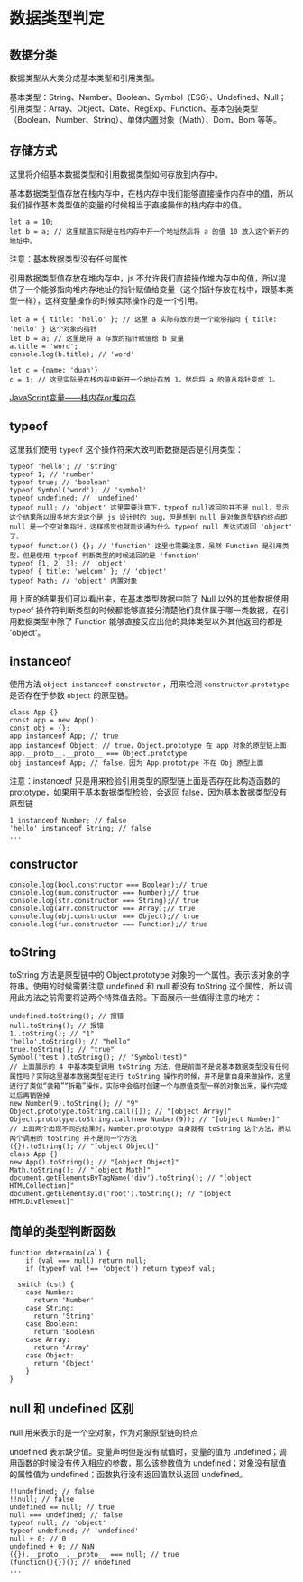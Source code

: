 # 数据类型判定

## 数据分类

数据类型从大类分成基本类型和引用类型。

基本类型：String、Number、Boolean、Symbol（ES6）、Undefined、Null；引用类型：Array、Object、Date、RegExp、Function、基本包装类型（Boolean、Number、String）、单体内置对象（Math）、Dom、Bom 等等。

## 存储方式

这里将介绍基本数据类型和引用数据类型如何存放到内存中。

基本数据类型值存放在栈内存中，在栈内存中我们能够直接操作内存中的值，所以我们操作基本类型值的变量的时候相当于直接操作的栈内存中的值。

```
let a = 10;
let b = a; // 这里赋值实际是在栈内存中开一个地址然后将 a 的值 10 放入这个新开的地址中。
```

注意：基本数据类型没有任何属性

引用数据类型值存放在堆内存中，js 不允许我们直接操作堆内存中的值，所以提供了一个能够指向堆内存地址的指针赋值给变量（这个指针存放在栈中，跟基本类型一样），这样变量操作的时候实际操作的是一个引用。

```
let a = { title: 'hello' }; // 这里 a 实际存放的是一个能够指向 { title: 'hello' } 这个对象的指针
let b = a; // 这里是将 a 存放的指针赋值给 b 变量
a.title = 'word';
console.log(b.title); // 'word'

let c = {name: 'duan'}
c = 1; // 这里实际是在栈内存中新开一个地址存放 1，然后将 a 的值从指针变成 1。
```

[JavaScript变量——栈内存or堆内存](https://blog.csdn.net/xdd19910505/article/details/41900693)

## typeof

这里我们使用 `typeof` 这个操作符来大致判断数据是否是引用类型：

```
typeof 'hello'; // 'string'
typeof 1; // 'number'
typeof true; // 'boolean'
typeof Symbol('word'); // 'symbol'
typeof undefined; // 'undefined'
typeof null; // 'object' 这里需要注意下，typeof null返回的并不是 null，显示这个结果所以很多地方说这个是 js 设计时的 bug，但是想到 null 是对象原型链的终点即 null 是一个空对象指针，这样感觉也就能说通为什么 typeof null 表达式返回 'object' 了。
typeof function() {}; // 'function' 这里也需要注意，虽然 Function 是引用类型，但是使用 typeof 判断类型的时候返回的是 'function'
typeof [1, 2, 3]; // 'object'
typeof { title: 'welcom' }; // 'object'
typeof Math; // 'object' 内置对象
```

用上面的结果我们可以看出来，在基本类型数据中除了 Null 以外的其他数据使用 typeof 操作符判断类型的时候都能够直接分清楚他们具体属于哪一类数据，在引用数据类型中除了 Function 能够直接反应出他的具体类型以外其他返回的都是 'object'。

## instanceof

使用方法 `object instanceof constructor` ，用来检测 `constructor.prototype `是否存在于参数 `object` 的原型链。

```
class App {}
const app = new App();
const obj = {};
app instanceof App; // true
app instanceof Object; // true，Object.prototype 在 app 对象的原型链上面 app.__proto__.__proto__ === Object.prototype
obj instanceof App; // false，因为 App.prototype 不在 Obj 原型上面
```

注意：instanceof 只是用来检验引用类型的原型链上面是否存在此构造函数的 prototype，如果用于基本数据类型检验，会返回 false，因为基本数据类型没有原型链

```
1 instanceof Number; // false
'hello' instanceof String; // false
...
```

## constructor

```
console.log(bool.constructor === Boolean);// true
console.log(num.constructor === Number);// true
console.log(str.constructor === String);// true
console.log(arr.constructor === Array);// true
console.log(obj.constructor === Object);// true
console.log(fun.constructor === Function);// true
```

## toString

toString 方法是原型链中的 Object.prototype 对象的一个属性。表示该对象的字符串。使用的时候需要注意 undefined 和 null 都没有 toString 这个属性，所以调用此方法之前需要将这两个特殊值去除。下面展示一些值得注意的地方：

```
undefined.toString(); // 报错
null.toString(); // 报错
1..toString(); // "1"
'hello'.toString(); // "hello"
true.toString(); // "true"
Symbol('test').toString(); // "Symbol(test)"
// 上面展示的 4 中基本类型调用 toString 方法，但是前面不是说基本数据类型没有任何属性吗？实际这里基本数据类型在进行 toString 操作的时候，并不是拿自身来做操作，这里进行了类似“装箱”“拆箱”操作，实际中会临时创建一个与原值类型一样的对象出来，操作完成以后再销毁掉
new Number(9).toString(); // "9"
Object.prototype.toString.call([]); // "[object Array]"
Object.prototype.toString.call(new Number(9)); // "[object Number]"
// 上面两个出现不同的结果时，Number.prototype 自身就有 toString 这个方法，所以两个调用的 toString 并不是同一个方法
({}).toString(); // "[object Object]"
class App {}
new App().toString(); // "[object Object]"
Math.toString(); // "[object Math]"
document.getElementsByTagName('div').toString(); // "[object HTMLCollection]"
document.getElementById('root').toString(); // "[object HTMLDivElement]"
```

## 简单的类型判断函数

```
function determain(val) {
	if (val === null) return null;
	if (typeof val !== 'object') return typeof val;
	
  switch (cst) {
    case Number:
      return 'Number'
    case String:
      return 'String'
    case Boolean:
      return 'Boolean'
    case Array:
      return 'Array'
    case Object:
      return 'Object'
    }
}
```

## null 和 undefined 区别

null 用来表示的是一个空对象，作为对象原型链的终点

undefined 表示缺少值。变量声明但是没有赋值时，变量的值为 undefined；调用函数的时候没有传入相应的参数，那么该参数值为 undefined；对象没有赋值的属性值为 undefined；函数执行没有返回值默认返回 undefined。

```
!!undefined; // false
!!null; // false
undefined == null; // true
null === undefined; // false
typeof null; // 'object'
typeof undefined; // 'undefined'
null + 0; // 0
undefined + 0; // NaN
({}).__proto__.__proto__ === null; // true
(function(){})(); // undefined
...
```









